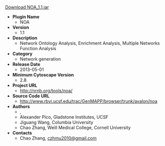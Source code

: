 <a href="NOA_1.1.jar">Download NOA_1.1.jar</a>

* __Plugin Name__
  * NOA
* __Version__
  * 1.1
* __Description__
  * Network Ontology Analysis, Enrichment Analysis, Multiple Networks Function Analysis
* __Category__
  * Network generation
* __Release Date__
  * 2013-05-01
* __Minimum Cytoscape Version__
  * 2.8
* __Project URL__
  * http://nrnb.org/tools/noa/
* __Source Code URL__
  * http://www.rbvi.ucsf.edu/trac/GenMAPP/browser/trunk/avalon/noa
* __Authors__
  * , 
  * Alexander Pico, Gladstone Institutes, UCSF
  * Jiguang Wang, Columbia University
  * Chao Zhang, Weill Medical College, Cornell University
* __Contacts__
  * Chao Zhang, czhmu2010@gmail.com
